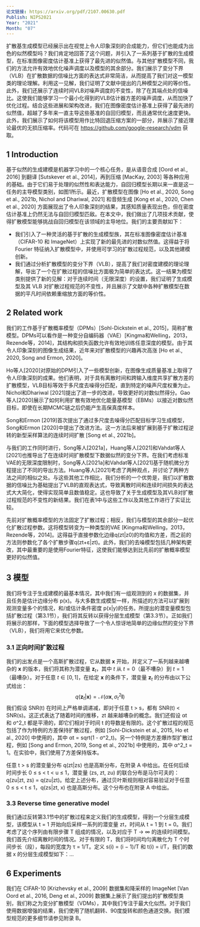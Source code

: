 ```yaml
---
论文链接: https://arxiv.org/pdf/2107.00630.pdf
Publish: NIPS2021
Year: "2021"
Month: "07"
---
```

扩散基生成模型已经展示出在视觉上令人印象深刻的合成能力，但它们也能成为出色的似然模型吗？我们肯定地回答了这个问题，并引入了一系列基于扩散的生成模型，在标准图像密度估计基准上获得了最先进的似然值。与其他扩散模型不同，我们的方法允许有效地优化噪声调度以及模型的其余部分。我们展示了变分下界（VLB）在扩散数据的信噪比方面的表达式非常简洁，从而提高了我们对这一模型类的理论理解。利用这一见解，我们证明了文献中提出的几种模型之间的等价性。此外，我们还展示了连续时间VLB对噪声调度的不变性，除了在其端点处的信噪比。这使我们能够学习一个最小化得到的VLB估计器方差的噪声调度，从而加快了优化过程。结合这些进展和架构改进，我们在图像密度估计基准上获得了最先进的似然值，超越了多年来一直主导这些基准的自回归模型，而且通常优化速度更快。此外，我们展示了如何将该模型用作比特回退压缩方案的一部分，并展示了接近理论最优的无损压缩率。代码可在 https://github.com/google-research/vdm 获取。

## 1 Introduction

基于似然的生成建模是机器学习中的一个核心任务，是从语音合成 [Oord et al., 2016] 到翻译 [Sutskever et al., 2014]，再到压缩 [MacKay, 2003] 等各种应用的基础。由于它们易于处理的似然性和表达能力，自回归模型长期以来一直是这一任务的主导模型类别，如图1所示。最近，扩散模型在图像 [Ho et al., 2020, Song et al., 2021b, Nichol and Dhariwal, 2021] 和音频生成 [Kong et al., 2020, Chen et al., 2020] 方面展现出了令人印象深刻的结果，其感知质量表现出色，但在密度估计基准上仍然无法与自回归模型匹敌。在本文中，我们做出了几项技术贡献，使得扩散模型能够挑战自回归模型在该领域的主导地位。我们的主要贡献如下：

- 我们引入了一种灵活的基于扩散的生成模型族，其在标准图像密度估计基准（CIFAR-10 和 ImageNet）上实现了新的最先进的对数似然值。这得益于将 Fourier 特征纳入扩散模型中，并使用可学习的扩散过程规范，以及其他建模创新。
- 我们通过分析扩散模型的变分下界（VLB），提高了我们对密度建模的理论理解，导出了一个在扩散过程的信噪比方面极为简单的表达式。这一结果为模型类别提供了新的见解：对于连续时间（无限深度）的设置，我们证明了生成模型及其 VLB 对扩散过程规范的不变性，并且展示了文献中各种扩散模型在数据的平凡时间依赖重缩放方面的等价性。

## 2 Related work

我们的工作基于扩散概率模型（DPMs）[Sohl-Dickstein et al., 2015]，简称扩散模型。DPMs可以看作是一种变分自编码器（VAE）[Kingma和Welling，2013，Rezende等，2014]，其结构和损失函数允许有效地训练任意深度的模型。由于其令人印象深刻的图像生成结果，近年来对扩散模型的兴趣再次高涨 [Ho et al., 2020, Song and Ermon, 2020]。

Ho等人[2020]对原始的DPM引入了一些模型创新，在图像生成质量基准上取得了令人印象深刻的成果。他们表明，对于具有离散时间和跨输入维度共享扩散方差的扩散模型，VLB目标等效于多尺度去噪得分匹配，直到特定的噪声尺度权重为止。Nichol和Dhariwal [2021]提出了进一步的改进，导致更好的对数似然得分。Gao等人[2020]展示了如何利用扩散有效地优化能量基模型（EBMs）以接近对数似然目标，即使在长期MCMC链之后仍能产生高保真度样本。

Song和Ermon [2019]首次提出了通过多尺度去噪得分匹配目标学习生成模型，Song和Ermon [2020]中提出了改进方法。这一方法后来被扩展到基于扩散过程逆转的新型采样算法的连续时间扩散 [Song et al., 2021b]。

与我们的工作同时进行，Song等人[2021a]，Huang等人[2021]和Vahdat等人[2021]也推导出了在连续时间扩散模型下数据似然的变分下界。在我们考虑标准VAE的无限深度限制时，Song等人[2021a]和Vahdat等人[2021]基于随机微分方程提出了不同的导出方法。Huang等人[2021]考虑了两种观点，并讨论了两种方法之间的相似之处。与这些其他工作相比，我们分析的一个优势是，我们以扩散数据的信噪比为基础提出了VLB的直观表达式，导致离散时间和连续时间损失的表达式大大简化，使得实现简单且数值稳定。这也导致了关于生成模型及其VLB对扩散过程规范的不变性的新结果。我们在表1中与这些工作以及其他工作进行了实证比较。

先前对扩散概率模型的方法固定了扩散过程；相反，我们与模型的其余部分一起优化扩散过程参数。这将模型转变为一种类型的VAE [Kingma和Welling，2013，Rezende等，2014]。这得益于直接参数化边缘q(zt|z0)的均值和方差，而之前的方法则参数化了各个扩散步骤q(zt+ε|zt)。此外，我们的去噪模型包括几种架构更改，其中最重要的是使用Fourier特征，这使我们能够达到比先前的扩散概率模型更好的似然值。

## 3 模型 

我们将专注于生成建模的最基本情况，其中我们有一组观测到的 x 的数据集，并且任务是估计边缘分布 p(x)。与大多数生成模型一样，所描述的方法可以扩展到观测变量多个的情况，和/或估计条件密度 p(x|y)的任务。所提出的潜变量模型包括扩散过程（第3.1节），我们将其反转以获得分层生成模型（第3.3节）。正如我们将展示的那样，下面的模型选择导致了一个令人惊讶地简单的边缘似然的变分下界（VLB），我们将用它来优化参数。

### 3.1 正向时间扩散过程 

我们的出发点是一个高斯扩散过程，它从数据 $\textbf{x}$ 开始，并定义了一系列越来越嘈杂的 $\textbf{x}$ 的版本，我们将其称为潜变量 $\textbf{z}_t$，其中 $t$ 从 $t = 0$（最不嘈杂）到 $t = 1$（最嘈杂）。对于任意 $t \in [0, 1]$，在给定 $\textbf{x}$ 的条件下，潜变量 $\textbf{z}_t$ 的分布由以下公式给出：
$$q(\textbf{z}_t|\textbf{x}) = \mathcal{N}(\alpha \textbf{x}, \sigma^2_t \textbf{I})$$
我们假设 SNR(t) 在时间上严格单调递减，即对于任意 t > s，都有 SNR(t) < SNR(s)。这正式表达了随着时间的推移，zt 越来越嘈杂的概念。我们还假设 αt 和 σ^2_t 都是平滑的，即它们相对于时间 t 的导数是有限的。这个扩散过程的规范包括了作为特例的方差保持扩散过程，例如 [Sohl-Dickstein et al., 2015, Ho et al., 2020] 中使用的，其中 αt = sqrt(1 - σ^2_t)。另一个特例是方差爆炸型扩散过程，例如 [Song and Ermon, 2019, Song et al., 2021b] 中使用的，其中 α^2_t = 1。在实验中，我们使用了方差保持版本。

任意 t > s 的潜变量分布 q(zt|zs) 也是高斯分布，在附录 A 中给出。在任何后续时间步长 0 ≤ s < t < u ≤ 1，潜变量 (zs, zt, zu) 的联合分布是马尔可夫的：q(zu|zt, zs) = q(zu|zt)。给定上述分布，通过贝叶斯规则相对容易验证对于任意 0 ≤ s < t ≤ 1，q(zs|zt, x) 也是高斯分布。这个分布也在附录 A 中给出。

### 3.3 Reverse time generative model

我们通过反转第3.1节中的扩散过程来定义我们的生成模型，得到一个分层生成模型，该模型从 t = 1 开始向后采样一系列的潜变量 zt，时间从 t = 1 到 t = 0。我们考虑了这个序列由有限步骤 T 组成的情况，以及对应于 T → ∞ 的连续时间模型。我们首先介绍离散时间的情况。对于有限的 T，我们将时间均匀离散化为 T 个时间步长（段），每段的宽度为 τ = 1/T。定义 s(i) = (i − 1)/T 和 t(i) = i/T，我们的数据 x 的分层生成模型如下：...

## 6 Experiments

我们在 CIFAR-10 [Krizhevsky et al., 2009] 数据集和降采样的 ImageNet [Van Oord et al., 2016, Deng et al., 2009] 数据集上展示了我们提出的扩散模型类别，我们称之为变分扩散模型（VDMs），其中我们专注于最大化似然。对于我们使用数据增强的结果，我们使用了随机翻转、90度旋转和颜色通道交换。我们模型规范的更多细节请参见附录 B。